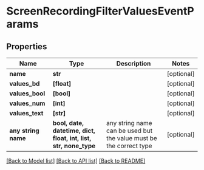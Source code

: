 # ScreenRecordingFilterValuesEventParams


## Properties
Name | Type | Description | Notes
------------ | ------------- | ------------- | -------------
**name** | **str** |  | [optional] 
**values_bd** | **[float]** |  | [optional] 
**values_bool** | **[bool]** |  | [optional] 
**values_num** | **[int]** |  | [optional] 
**values_text** | **[str]** |  | [optional] 
**any string name** | **bool, date, datetime, dict, float, int, list, str, none_type** | any string name can be used but the value must be the correct type | [optional]

[[Back to Model list]](../README.md#documentation-for-models) [[Back to API list]](../README.md#documentation-for-api-endpoints) [[Back to README]](../README.md)


